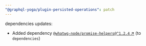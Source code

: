 ```yaml
---
"@graphql-yoga/plugin-persisted-operations": patch
---
```

dependencies updates:
  - Added dependency [`@whatwg-node/promise-helpers@^1.2.4` ↗︎](https://www.npmjs.com/package/@whatwg-node/promise-helpers/v/1.2.4) (to `dependencies`)
